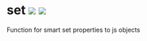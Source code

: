 <h1>
set <a target="_blank" href="https://travis-ci.org/borovin/set"><img src="https://travis-ci.org/basketjs/get
.svg?branch=master"/></a> <a target="_blank" href="https://david-dm.org/borovin/set"><img src="https://david-dm
.org/borovin/set.svg"/></a>
</h1>

Function for smart set properties to js objects

